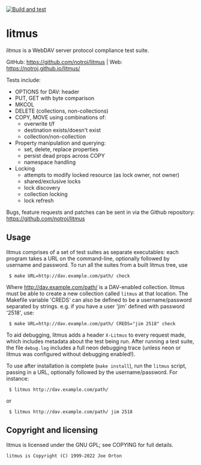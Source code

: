 
[![Build and test](https://github.com/notroj/litmus/actions/workflows/ci.yml/badge.svg)](https://github.com/notroj/litmus/actions/workflows/ci.yml)

# litmus

_litmus_ is a WebDAV server protocol compliance test suite.

GitHub: https://github.com/notroj/litmus | Web: https://notroj.github.io/litmus/

Tests include:

* OPTIONS for DAV: header
* PUT, GET with byte comparison
* MKCOL
* DELETE (collections, non-collections)
*   COPY, MOVE using combinations of:
    *   overwrite t/f
    *   destination exists/doesn't exist
    *   collection/non-collection
*   Property manipulation and querying:
    *   set, delete, replace properties
    *   persist dead props across COPY
    *   namespace handling
*   Locking
    *   attempts to modify locked resource (as lock owner, not owner)
    *   shared/exclusive locks
    *   lock discovery
    *   collection locking
    *   lock refresh

Bugs, feature requests and patches can be sent in via the Github
repository: https://github.com/notroj/litmus

## Usage

litmus comprises of a set of test suites as separate executables: each
program takes a URL on the command-line, optionally followed by
username and password.  To run all the suites from a built litmus
tree, use

~~~
 $ make URL=http://dav.example.com/path/ check
~~~

Where http://dav.example.com/path/ is a DAV-enabled collection.  litmus
must be able to create a new collection called `litmus` at that
location.  The Makefile variable 'CREDS' can also be defined to be a
username/password separated by strings.  e.g. if you have a user 'jim'
defined with password '2518', use:

~~~
 $ make URL=http://dav.example.com/path/ CREDS="jim 2518" check
~~~

To aid debugging, litmus adds a header `X-Litmus` to every request
made, which includes metadata about the test being run.  After running 
a test suite, the file `debug.log` includes a full neon debugging trace
(unless neon or litmus was configured without debugging enabled!).

To use after installation is complete (`make install`), run the
`litmus` script, passing in a URL, optionally followed by the
username/password.  For instance:

~~~
 $ litmus http://dav.example.com/path/
~~~

or

~~~
 $ litmus http://dav.example.com/path/ jim 2518
~~~

## Copyright and licensing

litmus is licensed under the GNU GPL; see COPYING for full details.

~~~
litmus is Copyright (C) 1999-2022 Joe Orton
~~~
